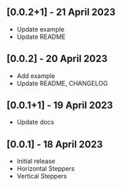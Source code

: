 ## [0.0.2+1] - 21 April 2023
- Update example
- Update README

## [0.0.2] - 20 April 2023
- Add example
- Update README, CHANGELOG

## [0.0.1+1] - 19 April 2023
- Update docs

## [0.0.1] - 18 April 2023
- Initial release
- Horizontal Steppers
- Vertical Steppers
